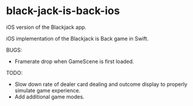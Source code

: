 # black-jack-is-back-ios
iOS version of the Blackjack app.

iOS implementation of the Blackjack is Back game in Swift.

BUGS:
  - Framerate drop when GameScene is first loaded.

TODO:
  - Slow down rate of dealer card dealing and outcome display to properly simulate game experience.
  - Add additional game modes.
